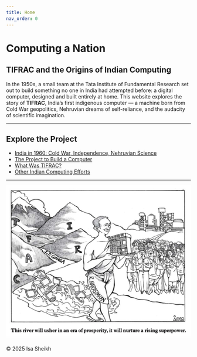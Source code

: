 ```yaml
---
title: Home
nav_order: 0
---
```


# Computing a Nation  
## TIFRAC and the Origins of Indian Computing

In the 1950s, a small team at the Tata Institute of Fundamental Research set out to build something no one in India had attempted before: a digital computer, designed and built entirely at home. This website explores the story of **TIFRAC**, India’s first indigenous computer — a machine born from Cold War geopolitics, Nehruvian dreams of self-reliance, and the audacity of scientific imagination.

---

## Explore the Project

- [India in 1960: Cold War, Independence, Nehruvian Science](india-1960.md)
- [The Project to Build a Computer](tifrac-project.md)
- [What Was TIFRAC?](tifrac-details.md)
- [Other Indian Computing Efforts](other-efforts.md)

---


![Cartoon of R. Narasimhan and TIFRAC](images/rivercartoon.jpg)

  
  <footer>
    <p>&copy; 2025 Isa Sheikh</p>
  </footer>
</body>
</html>
